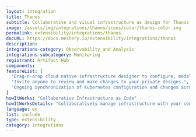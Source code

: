 ```yaml
---
layout: integration
title: Thanos
subtitle: Collaborative and visual infrastructure as design for Thanos
image: /assets/img/integrations/thanos/icons/color/thanos-color.svg
permalink: extensibility/integrations/thanos
docURL: https://docs.meshery.io/extensibility/integrations/thanos
description: 
integrations-category: Observability and Analysis
integrations-subcategory: Monitoring
registrant: Artifact Hub
components: 
featureList: [
  "Drag-n-drop cloud native infrastructure designer to configure, model, and deploy your workloads.",
  "Invite anyone to review and make changes to your private designs.",
  "Ongoing synchronization of Kubernetes configuration and changes across any number of clusters."
]
howItWorks: "Collaborative Infrastructure as Code"
howItWorksDetails: "Collaboratively manage infrastructure with your coworkers synchronously sharing the same designs."
language: en
list: include
type: extensibility
category: integrations
---
```

